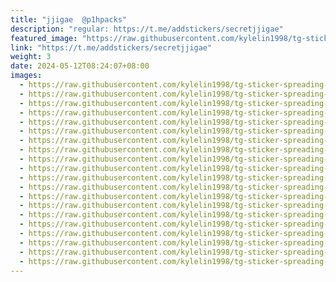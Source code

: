 ```yaml
---
title: "jjigae  @p1hpacks"
description: "regular: https://t.me/addstickers/secretjjigae"
featured_image: "https://raw.githubusercontent.com/kylelin1998/tg-sticker-spreading-worldwide-images/main/img/45a23521-9845-4066-a758-d1748329a2e9.jpg"
link: "https://t.me/addstickers/secretjjigae"
weight: 3
date: 2024-05-12T08:24:07+08:00
images:
  - https://raw.githubusercontent.com/kylelin1998/tg-sticker-spreading-worldwide-images/main/img/45a23521-9845-4066-a758-d1748329a2e9.jpg
  - https://raw.githubusercontent.com/kylelin1998/tg-sticker-spreading-worldwide-images/main/img/b702cf07-8e76-4d95-8683-1589d0183c46.jpg
  - https://raw.githubusercontent.com/kylelin1998/tg-sticker-spreading-worldwide-images/main/img/e010910e-e0b4-47c9-8c03-fae752bf9db1.jpg
  - https://raw.githubusercontent.com/kylelin1998/tg-sticker-spreading-worldwide-images/main/img/aec4db67-fae1-437d-b24b-4b56e77c043b.jpg
  - https://raw.githubusercontent.com/kylelin1998/tg-sticker-spreading-worldwide-images/main/img/1580bfb7-b4ed-438b-b6d2-3e40c7c63601.jpg
  - https://raw.githubusercontent.com/kylelin1998/tg-sticker-spreading-worldwide-images/main/img/11c243e7-b11e-4a12-8eb8-917358bdcfb6.jpg
  - https://raw.githubusercontent.com/kylelin1998/tg-sticker-spreading-worldwide-images/main/img/682a6922-0d72-4e52-95e8-4585e8f477a4.jpg
  - https://raw.githubusercontent.com/kylelin1998/tg-sticker-spreading-worldwide-images/main/img/b9c120f9-f5e3-4766-9773-dc967c86096b.jpg
  - https://raw.githubusercontent.com/kylelin1998/tg-sticker-spreading-worldwide-images/main/img/985110fa-777a-4eb9-9f79-139aa83024a8.jpg
  - https://raw.githubusercontent.com/kylelin1998/tg-sticker-spreading-worldwide-images/main/img/d87f422b-9807-4052-af7b-ef8023fa9398.jpg
  - https://raw.githubusercontent.com/kylelin1998/tg-sticker-spreading-worldwide-images/main/img/05a3b5a1-d8ef-42e2-9029-8a60d6d659ee.jpg
  - https://raw.githubusercontent.com/kylelin1998/tg-sticker-spreading-worldwide-images/main/img/07928b85-e024-4f75-a662-5e91c34e41f0.jpg
  - https://raw.githubusercontent.com/kylelin1998/tg-sticker-spreading-worldwide-images/main/img/807a2e11-2851-4990-be40-9fd944a4914e.jpg
  - https://raw.githubusercontent.com/kylelin1998/tg-sticker-spreading-worldwide-images/main/img/f6f8fc98-d10c-47b4-b31c-dfd82298c453.jpg
  - https://raw.githubusercontent.com/kylelin1998/tg-sticker-spreading-worldwide-images/main/img/cadecf07-b781-4261-aa21-9fd643602151.jpg
  - https://raw.githubusercontent.com/kylelin1998/tg-sticker-spreading-worldwide-images/main/img/52fe5e41-840c-4c26-b63d-c00b12fc56bd.jpg
  - https://raw.githubusercontent.com/kylelin1998/tg-sticker-spreading-worldwide-images/main/img/0212b4a8-c556-4154-8df0-33965fe9fc7c.jpg
  - https://raw.githubusercontent.com/kylelin1998/tg-sticker-spreading-worldwide-images/main/img/c713108f-0070-4a8c-ae6f-7909152a0924.jpg
  - https://raw.githubusercontent.com/kylelin1998/tg-sticker-spreading-worldwide-images/main/img/3c133ca4-e43a-449b-8995-ee9b80edabaa.jpg
  - https://raw.githubusercontent.com/kylelin1998/tg-sticker-spreading-worldwide-images/main/img/e49f9452-7363-4d6b-add7-05c49a10b508.jpg
---
```

